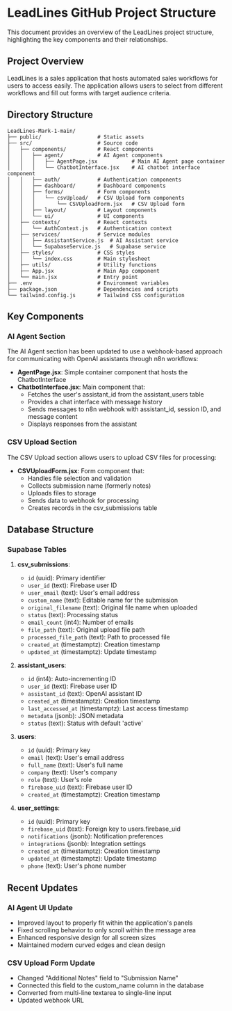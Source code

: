 # LeadLines GitHub Project Structure

This document provides an overview of the LeadLines project structure, highlighting the key components and their relationships.

## Project Overview

LeadLines is a sales application that hosts automated sales workflows for users to access easily. The application allows users to select from different workflows and fill out forms with target audience criteria.

## Directory Structure

```
LeadLines-Mark-1-main/
├── public/                  # Static assets
├── src/                     # Source code
│   ├── components/          # React components
│   │   ├── agent/           # AI Agent components
│   │   │   ├── AgentPage.jsx           # Main AI Agent page container
│   │   │   └── ChatbotInterface.jsx    # AI chatbot interface component
│   │   ├── auth/            # Authentication components
│   │   ├── dashboard/       # Dashboard components
│   │   ├── forms/           # Form components
│   │   │   └── csvUpload/   # CSV Upload form components
│   │   │       └── CSVUploadForm.jsx   # CSV Upload form
│   │   ├── layout/          # Layout components
│   │   └── ui/              # UI components
│   ├── contexts/            # React contexts
│   │   └── AuthContext.js   # Authentication context
│   ├── services/            # Service modules
│   │   ├── AssistantService.js  # AI Assistant service
│   │   └── SupabaseService.js   # Supabase service
│   ├── styles/              # CSS styles
│   │   └── index.css        # Main stylesheet
│   ├── utils/               # Utility functions
│   ├── App.jsx              # Main App component
│   └── main.jsx             # Entry point
├── .env                     # Environment variables
├── package.json             # Dependencies and scripts
└── tailwind.config.js       # Tailwind CSS configuration
```

## Key Components

### AI Agent Section

The AI Agent section has been updated to use a webhook-based approach for communicating with OpenAI assistants through n8n workflows:

- **AgentPage.jsx**: Simple container component that hosts the ChatbotInterface
- **ChatbotInterface.jsx**: Main component that:
  - Fetches the user's assistant_id from the assistant_users table
  - Provides a chat interface with message history
  - Sends messages to n8n webhook with assistant_id, session ID, and message content
  - Displays responses from the assistant

### CSV Upload Section

The CSV Upload section allows users to upload CSV files for processing:

- **CSVUploadForm.jsx**: Form component that:
  - Handles file selection and validation
  - Collects submission name (formerly notes)
  - Uploads files to storage
  - Sends data to webhook for processing
  - Creates records in the csv_submissions table

## Database Structure

### Supabase Tables

1. **csv_submissions**:
   - `id` (uuid): Primary identifier
   - `user_id` (text): Firebase user ID
   - `user_email` (text): User's email address
   - `custom_name` (text): Editable name for the submission
   - `original_filename` (text): Original file name when uploaded
   - `status` (text): Processing status
   - `email_count` (int4): Number of emails
   - `file_path` (text): Original upload file path
   - `processed_file_path` (text): Path to processed file
   - `created_at` (timestamptz): Creation timestamp
   - `updated_at` (timestamptz): Update timestamp

2. **assistant_users**:
   - `id` (int4): Auto-incrementing ID
   - `user_id` (text): Firebase user ID
   - `assistant_id` (text): OpenAI assistant ID
   - `created_at` (timestamptz): Creation timestamp
   - `last_accessed_at` (timestamptz): Last access timestamp
   - `metadata` (jsonb): JSON metadata
   - `status` (text): Status with default 'active'

3. **users**:
   - `id` (uuid): Primary key
   - `email` (text): User's email address
   - `full_name` (text): User's full name
   - `company` (text): User's company
   - `role` (text): User's role
   - `firebase_uid` (text): Firebase user ID
   - `created_at` (timestamptz): Creation timestamp

4. **user_settings**:
   - `id` (uuid): Primary key
   - `firebase_uid` (text): Foreign key to users.firebase_uid
   - `notifications` (jsonb): Notification preferences
   - `integrations` (jsonb): Integration settings
   - `created_at` (timestamptz): Creation timestamp
   - `updated_at` (timestamptz): Update timestamp
   - `phone` (text): User's phone number

## Recent Updates

### AI Agent UI Update
- Improved layout to properly fit within the application's panels
- Fixed scrolling behavior to only scroll within the message area
- Enhanced responsive design for all screen sizes
- Maintained modern curved edges and clean design

### CSV Upload Form Update
- Changed "Additional Notes" field to "Submission Name"
- Connected this field to the custom_name column in the database
- Converted from multi-line textarea to single-line input
- Updated webhook URL 